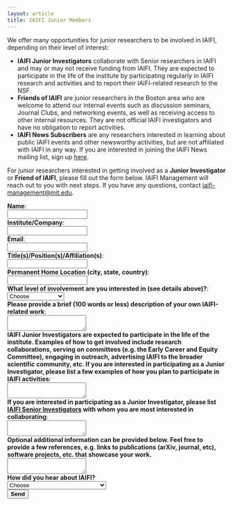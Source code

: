 ```yaml
---
layout: article
title: IAIFI Junior Members
---
```


We offer many opportunities for junior researchers to be involved in IAIFI, depending on their level of interest:

* **IAIFI Junior Investigators** collaborate with Senior researchers in IAIFI and may or may not receive funding from IAIFI. They are expected to participate in the life of the institute by participating regularly in IAIFI research and activities and to report their IAIFI-related research to the NSF.
* **Friends of IAIFI** are junior researchers in the Boston area who are welcome to attend our internal events such as discussion seminars, Journal Clubs, and networking events, as well as receiving access to other internal resources. They are not official IAIFI investigators and have no obligation to report activities.
* **IAIFI News Subscribers** are any researchers interested in learning about public IAIFI events and other newsworthy activities, but are not affiliated with IAIFI in any way. If you are interested in joining the IAIFI News mailing list, sign up [here](http://mailman.mit.edu/mailman/listinfo/iaifi-news).

For junior researchers interested in getting involved as a **Junior Investigator** or **Friend of IAIFI**, please fill out the form below. IAIFI Management will reach out to you with next steps. If you have any questions, contact [iaifi-management@mit.edu](mailto:iaifi-management@mit.edu).


<form action="https://formspree.io/f/xgerdoqg" method="POST">

<label>
<b>Name</b>: <br>
<input type="text" name="name">
</label>
<br>
<label>
<b>Institute/Company</b>: <br>
<input type="text" name="institute">
</label>
<br>
<label>
<b>Email</b>: <br>
<input type="email" name="replyto" >
</label>
<br>
<label>
<b>Title(s)/Position(s)/Affiliation(s)</b>: <br>
<input type="text" name="title">
</label>
<br>
<label>
<b>Permanent Home Location (city, state, country)</b>: <br>
<input type="text" name="address">
</label>
<br>
<label>
<b>What level of involvement are you interested in (see details above)?</b>: </label> <br> 
<select name="level" id="timely" required="">
  <option value="Choose" selected="" disabled="">Choose</option>
  <option value="1">Junior Investigator</option>
  <option value="2">Friend of IAIFI</option>
</select>
<br>
<label>
<b>Please provide a brief (100 words or less) description of your own IAIFI-related work</b>: <br>
<textarea name="research"></textarea>
</label>
<br>
<label>
<b>IAIFI Junior Investigators are expected to participate in the life of the institute.  Examples of how to get involved include research collaborations, serving on committees (e.g. the Early Career and Equity Committee), engaging in outreach, advertising IAIFI to the broader scientific community, etc. If you are interested in participating as a Junior Investigator, please list a few examples of how you plan to participate in IAIFI activities</b>: <br>
<textarea name="planned-activities"></textarea>
</label>
<br>
<label>
<b>If you are interested in participating as a Junior Investigator, please list <a href="https://iaifi.org/people#senior-investigators">IAIFI Senior Investigators</a> with whom you are most interested in collaborating</b>: <br>
<textarea name="collaborators"></textarea>
</label>
<br>
<label>
<b>Optional additional information can be provided below. Feel free to provide a few references, e.g. links to publications (arXiv, journal, etc), software projects, etc. that showcase your work.</b>
<br>
<textarea name="collaborators"></textarea>
</label> 
<br>
<label>
<b>How did you hear about IAIFI?</b> </label> <br> 
<select name="level" id="timely" required="">
  <option value="Choose" selected="" disabled="">Choose</option>
  <option value="1">IAIFI Senior Investigator or Affiliate</option>
  <option value="2">Junior member of IAIFI</option>
  <option value="3">Other faculty</option>
  <option value="4">Other postdocs/students</option>
  <option value="5">IAIFI Website</option>
  <option value="6">Twitter</option>
  <option value="7">Other</option>
</select>
<br>
<button type="submit" class="formbutton"><b>Send</b></button>
</form>
